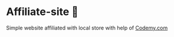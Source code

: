 # Affiliate-site :money_mouth_face:                                                                                                                                                                                                                                                                                                                     
Simple website affiliated with local store
 with help of <a href="http://johnelder.com/">Codemy.com</a>
